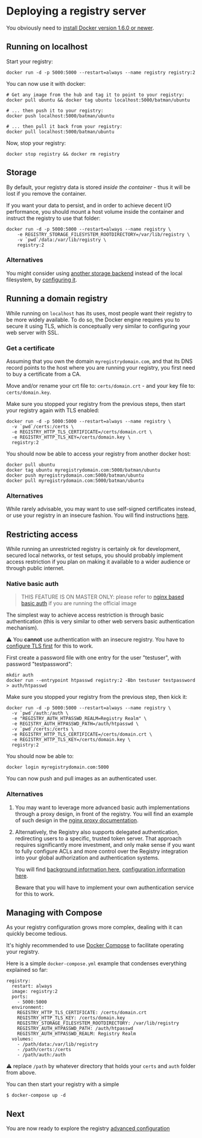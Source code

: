 <!--GITHUB
page_title: Deploying a registry server
page_description: Explains how to deploy a registry server
page_keywords: registry, service, images, repository, deploy
IGNORES-->

# Deploying a registry server

You obviously need to [install Docker version 1.6.0 or newer](https://docs.docker.com/installation/).

## Running on localhost

Start your registry:

    docker run -d -p 5000:5000 --restart=always --name registry registry:2

You can now use it with docker:

	# Get any image from the hub and tag it to point to your registry:
    docker pull ubuntu && docker tag ubuntu localhost:5000/batman/ubuntu

	# ... then push it to your registry:
    docker push localhost:5000/batman/ubuntu

	# ... then pull it back from your registry:
    docker pull localhost:5000/batman/ubuntu

Now, stop your registry:

    docker stop registry && docker rm registry

## Storage

By default, your registry data is stored *inside the container* - thus it will be lost if you remove the container.

If you want your data to persist, and in order to achieve decent I/O performance, you should mount a host volume inside the container and instruct the registry to use that folder:

	docker run -d -p 5000:5000 --restart=always --name registry \
        -e REGISTRY_STORAGE_FILESYSTEM_ROOTDIRECTORY=/var/lib/registry \
        -v `pwd`/data:/var/lib/registry \
        registry:2

### Alternatives

You might consider using [another storage backend](https://github.com/docker/distribution/blob/master/docs/storagedrivers.md) instead of the local filesystem, by [configuring it](https://github.com/docker/distribution/blob/master/docs/configuration.md#storage).


## Running a domain registry

While running on `localhost` has its uses, most people want their registry to be more widely available. To do so, the Docker engine requires you to secure it using TLS, which is conceptually very similar to configuring your web server with SSL.

### Get a certificate

Assuming that you own the domain `myregistrydomain.com`, and that its DNS record points to the host where you are running your registry, you first need to buy a certificate from a CA.

Move and/or rename your crt file to: `certs/domain.crt` - and your key file to: `certs/domain.key`.

Make sure you stopped your registry from the previous steps, then start your registry again with TLS enabled:

	docker run -d -p 5000:5000 --restart=always --name registry \
	  -v `pwd`/certs:/certs \
	  -e REGISTRY_HTTP_TLS_CERTIFICATE=/certs/domain.crt \
	  -e REGISTRY_HTTP_TLS_KEY=/certs/domain.key \
	  registry:2

You should now be able to access your registry from another docker host:

    docker pull ubuntu
    docker tag ubuntu myregistrydomain.com:5000/batman/ubuntu
    docker push myregistrydomain.com:5000/batman/ubuntu
    docker pull myregistrydomain.com:5000/batman/ubuntu

### Alternatives

While rarely advisable, you may want to use self-signed certificates instead, or use your registry in an insecure fashion. You will find instructions [here](insecure.md).

## Restricting access

While running an unrestricted registry is certainly ok for development, secured local networks, or test setups, you should probably implement access restriction if you plan on making it available to a wider audience or through public internet.

### Native basic auth

> THIS FEATURE IS ON MASTER ONLY: please refer to [nginx based basic auth](nginx.md) if you are running the official image

The simplest way to achieve access restriction is through basic authentication (this is very similar to other web servers basic authentication mechanism).

:warning: You **cannot** use authentication with an insecure registry. You have to [configure TLS first](#making-your-registry-available) for this to work.

First create a password file with one entry for the user "testuser", with password "testpassword":

	mkdir auth
	docker run --entrypoint htpasswd registry:2 -Bbn testuser testpassword > auth/htpasswd

Make sure you stopped your registry from the previous step, then kick it:

	docker run -d -p 5000:5000 --restart=always --name registry \
	  -v `pwd`/auth:/auth \
	  -e "REGISTRY_AUTH_HTPASSWD_REALM=Registry Realm" \
	  -e REGISTRY_AUTH_HTPASSWD_PATH=/auth/htpasswd \
	  -v `pwd`/certs:/certs \
	  -e REGISTRY_HTTP_TLS_CERTIFICATE=/certs/domain.crt \
	  -e REGISTRY_HTTP_TLS_KEY=/certs/domain.key \
	  registry:2

You should now be able to:

	docker login myregistrydomain.com:5000

You can now push and pull images as an authenticated user.

### Alternatives

1. You may want to leverage more advanced basic auth implementations through a proxy design, in front of the registry. You will find an example of such design in the [nginx proxy documentation](nginx.md).

2. Alternatively, the Registry also supports delegated authentication, redirecting users to a specific, trusted token server. That approach requires significantly more investment, and only make sense if you want to fully configure ACLs and more control over the Registry integration into your global authorization and authentication systems.

	You will find [background information here](spec/auth/token.md), [configuration information here](configuration.md#auth).

	Beware that you will have to implement your own authentication service for this to work.

## Managing with Compose

As your registry configuration grows more complex, dealing with it can quickly become tedious.

It's highly recommended to use [Docker Compose](https://docs.docker.com/compose/) to facilitate operating your registry. 

Here is a simple `docker-compose.yml` example that condenses everything explained so far:

```
registry:
  restart: always
  image: registry:2
  ports:
    - 5000:5000
  environment:
    REGISTRY_HTTP_TLS_CERTIFICATE: /certs/domain.crt
    REGISTRY_HTTP_TLS_KEY: /certs/domain.key
    REGISTRY_STORAGE_FILESYSTEM_ROOTDIRECTORY: /var/lib/registry
    REGISTRY_AUTH_HTPASSWD_PATH: /auth/htpasswd
    REGISTRY_AUTH_HTPASSWD_REALM: Registry Realm
  volumes:
    - /path/data:/var/lib/registry
    - /path/certs:/certs
    - /path/auth:/auth
```

:warning: replace `/path` by whatever directory that holds your `certs` and `auth` folder from above.

You can then start your registry with a simple

    $ docker-compose up -d

## Next

You are now ready to explore the registry [advanced configuration](configuration.md)
